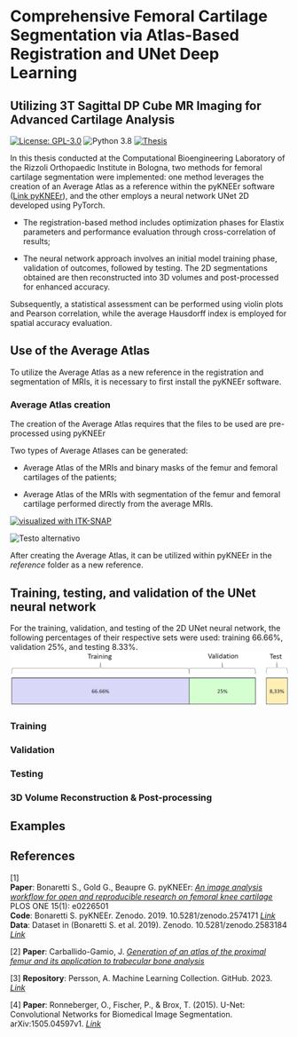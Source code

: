 # Comprehensive Femoral Cartilage Segmentation via Atlas-Based Registration and UNet Deep Learning
## Utilizing 3T Sagittal DP Cube MR Imaging for Advanced Cartilage Analysis
[![License: GPL-3.0](https://img.shields.io/badge/license-GPL--3.0-green.svg)](https://opensource.org/licenses/GPL-3.0)
![Python 3.8](https://img.shields.io/badge/python-3.8-blue.svg)
[![Thesis](https://img.shields.io/badge/thesis-link-blue.svg)](https://hdl.handle.net/20.500.12608/62076)

In this thesis conducted at the Computational Bioengineering Laboratory of the Rizzoli Orthopaedic Institute in Bologna, two methods for femoral cartilage segmentation were implemented: one method leverages the creation of an Average Atlas as a reference within the pyKNEEr software ([Link pyKNEEr](https://sbonaretti.github.io/pyKNEEr/)), and the other employs a neural network UNet 2D developed using PyTorch.

- The registration-based method includes optimization phases for Elastix parameters and performance evaluation through cross-correlation of results; 

- The neural network approach involves an initial model training phase, validation of outcomes, followed by testing. The 2D segmentations obtained are then reconstructed into 3D volumes and post-processed for enhanced accuracy.

Subsequently, a statistical assessment can be performed using violin plots and Pearson correlation, while the average Hausdorff index is employed for spatial accuracy evaluation.

## Use of the Average Atlas
To utilize the Average Atlas as a new reference in the registration and segmentation of MRIs, it is necessary to first install the pyKNEEr software.

### Average Atlas creation 

The creation of the Average Atlas requires that the files to be used are pre-processed using pyKNEEr

Two types of Average Atlases can be generated:

- Average Atlas of the MRIs and binary masks of the femur and femoral cartilages of the patients;

- Average Atlas of the MRIs with segmentation of the femur and femoral cartilage performed directly from the average MRIs.

[![visualized with ITK-SNAP](https://img.shields.io/badge/visualized%20with-ITK--SNAP-c80000?style=flat)](http://www.itksnap.org)

![Testo alternativo](images/AverageAtlas.gif)

After creating the Average Atlas, it can be utilized within pyKNEEr in the *reference* folder as a new reference.

## Training, testing, and validation of the UNet neural network
For the training, validation, and testing of the 2D UNet neural network, the following percentages of their respective sets were used: training 66.66%, validation 25%, and testing 8.33%.
<br>
![Testo alternativo](images/dataset%20distribution.png)

### Training

### Validation

### Testing

### 3D Volume Reconstruction & Post-processing

## Examples

## References
[1]  
__Paper__: Bonaretti S., Gold G., Beaupre G. pyKNEEr: [*An image analysis workflow for open and reproducible research on femoral knee cartilage*](https://journals.plos.org/plosone/article?id=10.1371/journal.pone.0226501) PLOS ONE 15(1): e0226501  
__Code__: Bonaretti S. pyKNEEr. Zenodo. 2019. 10.5281/zenodo.2574171 [*Link*](https://zenodo.org/records/7695948)  
__Data__: Dataset in (Bonaretti S. et al. 2019). Zenodo. 10.5281/zenodo.2583184 [*Link*](https://zenodo.org/records/2583184)  

[2] __Paper__: Carballido-Gamio, J. [*Generation of an atlas of the proximal femur and its application to trabecular bone analysis*](https://pubmed.ncbi.nlm.nih.gov/21432904/)

[3] __Repository__: Persson, A. Machine Learning Collection. GitHub. 2023. [*Link*](https://github.com/aladdinpersson/Machine-Learning-Collection)  

[4] __Paper__: Ronneberger, O., Fischer, P., & Brox, T. (2015). U-Net: Convolutional Networks for Biomedical Image Segmentation. arXiv:1505.04597v1. [*Link*](https://arxiv.org/abs/1505.04597)









